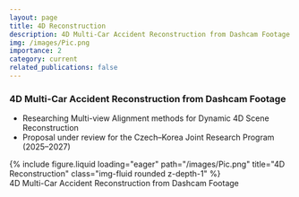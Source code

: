 ```yaml
---
layout: page
title: 4D Reconstruction
description: 4D Multi-Car Accident Reconstruction from Dashcam Footage
img: /images/Pic.png
importance: 2
category: current
related_publications: false
---
```


### 4D Multi-Car Accident Reconstruction from Dashcam Footage

* Researching Multi-view Alignment methods for Dynamic 4D Scene Reconstruction
* Proposal under review for the Czech–Korea Joint Research Program (2025–2027)

<div class="row">
    <div class="col-sm mt-3 mt-md-0">
        {% include figure.liquid loading="eager" path="/images/Pic.png" title="4D Reconstruction" class="img-fluid rounded z-depth-1" %}
    </div>
</div>
<div class="caption">
    4D Multi-Car Accident Reconstruction from Dashcam Footage
</div> 